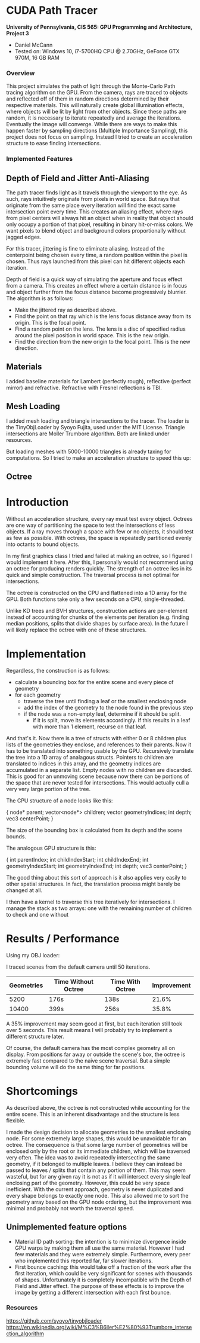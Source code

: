 CUDA Path Tracer
================

**University of Pennsylvania, CIS 565: GPU Programming and Architecture, Project 3**

* Daniel McCann
* Tested on: Windows 10, i7-5700HQ CPU @ 2.70GHz, GeForce GTX 970M, 16 GB RAM

### Overview

This project simulates the path of light through the Monte-Carlo Path tracing algorithm on the GPU. From the camera, rays are traced to objects and reflected off of them in random directions determined by their respective materials. This will naturally create global illumination effects, where objects will be lit by light from other objects. Since these paths are random, it is necessary to iterate repeatedly and average the iterations. Eventually the image will converge. While there are ways to make this happen faster by sampling directions (Multiple Importance Sampling), this project does not focus on sampling. Instead I tried to create an acceleration structure to ease finding intersections.

### Implemented Features

## Depth of Field and Jitter Anti-Aliasing

The path tracer finds light as it travels through the viewport to the eye. As such, rays intuitively originate from pixels in world space. But rays that originate from the same place every iteration will find the exact same intersection point every time. This creates an aliasing effect, where rays from pixel centers will always hit an object when in reality that object should only occupy a portion of that pixel, resulting in binary hit-or-miss colors. We want pixels to blend object and background colors proportionally without jagged edges.

For this tracer, jittering is fine to eliminate aliasing. Instead of the centerpoint being chosen every time, a random position within the pixel is chosen. Thus rays launched from this pixel can hit different objects each iteration.

Depth of field is a quick way of simulating the aperture and focus effect from a camera. This creates an effect where a certain distance is in focus and object further from the focus distance become progressively blurrier. The algorithm is as follows:
* Make the jittered ray as described above. 
* Find the point on that ray which is the lens focus distance away from its origin. This is the focal point.
* Find a random point on the lens. The lens is a disc of specified radius around the pixel position in world space. This is the new origin.
* Find the direction from the new origin to the focal point. This is the new direction.

## Materials

I added baseline materials for Lambert (perfectly rough), reflective (perfect mirror) and refractive. Refractive with Fresnel reflections is TBI.

## Mesh Loading

I added mesh loading and triangle intersections to the tracer. The loader is the TinyObjLoader by Syoyo Fujita, used under the MIT License. Triangle intersections are Moller Trumbore algorithm. Both are linked under resources.

But loading meshes with 5000-10000 triangles is already taxing for computations. So I tried to make an acceleration structure to speed this up:

## Octree

# Introduction

Without an acceleration structure, every ray must test every object. Octrees are one way of partitioning the space to test the intersections of less objects. If a ray moves through a space with few or no objects, it should test as few as possible. With octrees, the space is repeatedly partitioned evenly into octants to bound objects.

In my first graphics class I tried and failed at making an octree, so I figured I would implement it here. After this, I personally would not recommend using an octree for producing renders quickly. The strength of an octree lies in its quick and simple construction. The traversal process is not optimal for intersections.

The octree is constructed on the CPU and flattened into a 1D array for the GPU. Both functions take only a few seconds on a CPU, single-threaded.

Unlike KD trees and BVH structures, construction actions are per-element instead of accounting for chunks of the elements per iteration (e.g. finding median positions, splits that divide shapes by surface area). In the future I will likely replace the octree with one of these structures. 

# Implementation

Regardless, the construction is as follows:
* calculate a bounding box for the entire scene and every piece of geometry
* for each geometry
	* traverse the tree until finding a leaf or the smallest enclosing node
	* add the index of the geometry to the node found in the previous step
	* if the node was a non-empty leaf, determine if it should be split.
		* if it is split, move its elements accordingly. if this results in a leaf with more than 1 element, recurse on that leaf.

And that's it. Now there is a tree of structs with either 0 or 8 children plus lists of the geometries they enclose, and references to their parents. Now it has to be translated into something usable by the GPU. Recursively translate the tree into a 1D array of analagous structs. Pointers to children are translated to indices in this array, and the geometry indices are accumulated in a separate list. Empty nodes with no children are discarded. This is good for an unmoving scene because now there can be portions of the space that are never tested for intersections. This would actually cull a very very large portion of the tree.

The CPU structure of a node looks like this:

{
	node* parent;
	vector<node*> children;
	vector<int> geometryIndices;
	int depth;
	vec3 centerPoint;
}

The size of the bounding box is calculated from its depth and the scene bounds.

The analogous GPU structure is this:

{
	int parentIndex;
	int childIndexStart;
	int childIndexEnd;
	int geometryIndexStart;
	int geometryIndexEnd;
	int depth;
	vec3 centerPoint;
}

The good thing about this sort of approach is it also applies very easily to other spatial structures. In fact, the translation process might barely be changed at all.

I then have a kernel to traverse this tree iteratively for intersections. I manage the stack as two arrays: one with the remaining number of children to check and one without 

# Results / Performance

Using my OBJ loader:

I traced scenes from the default camera until 50 iterations.

| Geometries | Time Without Octree | Time With Octree | Improvement |
| --- | --- | --- | --- |
| 5200 | 176s | 138s | 21.6% |
| 10400 | 399s | 256s | 35.8% |

A 35% improvement may seem good at first, but each iteration still took over 5 seconds. This result means I will probably try to implement a different structure later.

Of course, the default camera has the most complex geometry all on display. From positions far away or outside the scene's box, the octree is extremely fast compared to the naive scene traversal. But a simple bounding volume will do the same thing for far positions.


# Shortcomings

As described above, the octree is not constructed while accounting for the entire scene. This is an inherent disadvantage and the structure is less flexible.

I made the design decision to allocate geometries to the smallest enclosing node. For some extremely large shapes, this would be unavoidable for an octree. The consequence is that some large number of geometries will be enclosed only by the root or its immediate children, which will be traversed very often. The idea was to avoid repeatedly intersecting the same geometry, if it belonged to multiple leaves. I believe they can instead be passed to leaves / splits that contain any portion of them. This may seem wasteful, but for any given ray it is not as if it will intersect every single leaf enclosing part of the geometry. However, this could be very space inefficient. With the current approach, geometry is never duplicated and every shape belongs to exactly one node. This also allowed me to sort the geometry array based on the GPU node ordering, but the improvement was minimal and probably not worth the traversal speed.

## Unimplemented feature options

* Material ID path sorting: the intention is to minimize divergence inside GPU warps by making them all use the same material. However I had few materials and they were extremely simple. Furthermore, every peer who implemented this reported far, far slower iterations.
* First bounce caching: this would take off a fraction of the work after the first iteration, which could be very significant for scenes with thousands of shapes. Unfortunately it is completely incompatible with the Depth of Field and Jitter effect. The purpose of these effects is to improve the image by getting a different intersection with each first bounce.

### Resources

https://github.com/syoyo/tinyobjloader
https://en.wikipedia.org/wiki/M%C3%B6ller%E2%80%93Trumbore_intersection_algorithm






